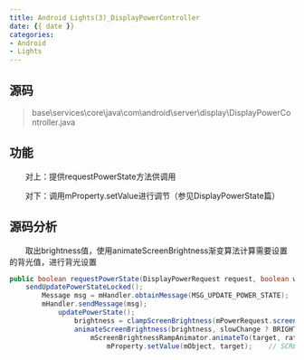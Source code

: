 ```yaml
---
title: Android Lights(3)_DisplayPowerController
date: {{ date }}
categories: 
- Android
- Lights
---
```


## 源码

> base\services\core\java\com\android\server\display\DisplayPowerController.java

## 功能

　　对上：提供requestPowerState方法供调用

　　对下：调用mProperty.setValue进行调节（参见DisplayPowerState篇）
<!-- more -->
## 源码分析

　　取出brightness值，使用animateScreenBrightness渐变算法计算需要设置的背光值，进行背光设置
```java
public boolean requestPowerState(DisplayPowerRequest request, boolean waitForNegativeProximity)
    sendUpdatePowerStateLocked();
        Message msg = mHandler.obtainMessage(MSG_UPDATE_POWER_STATE);
        mHandler.sendMessage(msg);
            updatePowerState();
                brightness = clampScreenBrightness(mPowerRequest.screenBrightness);    // 取出brightness值
                animateScreenBrightness(brightness, slowChange ? BRIGHTNESS_RAMP_RATE_SLOW : BRIGHTNESS_RAMP_RATE_FAST);    // 渐变
                    mScreenBrightnessRampAnimator.animateTo(target, rate);
                        mProperty.setValue(mObject, target);    // SCREEN_BRIGHTNESS.setValue
``` 
